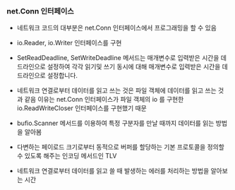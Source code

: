 
### net.Conn 인터페이스 

- 네트워크 코드의 대부분은 net.Conn 인터페이스에서 프로그래밍을 할 수 있음

- io.Reader, io.Writer 인터페이스를 구현

- SetReadDeadline, SetWriteDeadline 메서드는 매개변수로 입력받은 시간을 데드라인으로 설정하여 
  각각 읽기및 쓰기 동시에 대해 매개변수로 입력받은 시간을 데드라인으로 설정합니다.

- 네트워크 연결로부터 데이터를 읽고 쓰는 것은 파일 객체에 데이터를 읽고 쓰는 것과 같음
  이유는 net.Conn 인터페이스가 파일 객체의 io 를 구현한 io.ReadWriteCloser 인터페이스를 구현했기 때문

- bufio.Scanner 메서드를 이용하여 특정 구분자를 만날 때까지 데이터를 읽는 방법을 알아봄

- 다변하는 페이로드 크기로부터 동적으로 버퍼를 할당하는 기본 프로토콜을 정의할 수 있도록 해주는 인코딩 메서드인 TLV 

- 네트워크 연결로부터 데이터를 읽고 쓸 때 발생하는 에러를 처리하는 방법을 알아보는 시간

<br />

